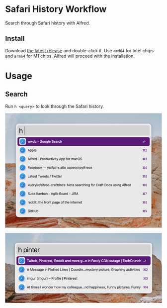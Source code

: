# Safari History Workflow

Search through Safari history with Alfred.

## Install

Download
[the latest release](https://github.com/kudrykv/alfred-safari-history/releases/tag/v0.1.1)
and double-click it.
Use `amd64` for Intel chips and `arm64` for M1 chips.
Alfred will proceed with the installation.

# Usage

## Search

Run `h <query>` to look through the Safari history.

![](example_2.png)

![](example_1.png)
